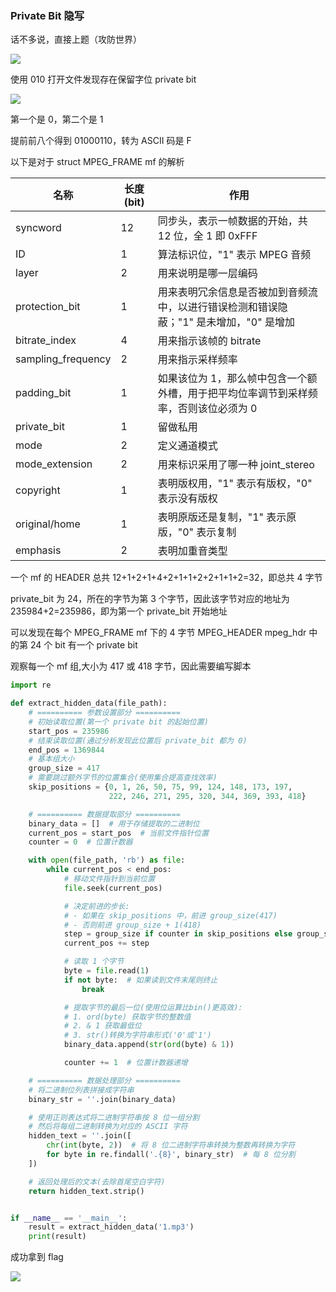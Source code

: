 ### Private Bit 隐写

话不多说，直接上题（攻防世界）

![](https://pic1.imgdb.cn/item/67e378840ba3d5a1d7e370ac.png)

使用 010 打开文件发现存在保留字位 private bit

![](https://pic1.imgdb.cn/item/67e37a1f0ba3d5a1d7e37120.png)

第一个是 0，第二个是 1

提前前八个得到 01000110，转为 ASCII 码是 F

以下是对于 struct MPEG_FRAME mf 的解析

| 名称               | 长度 (bit) | 作用                                                         |
| ------------------ | ---------- | ------------------------------------------------------------ |
| syncword           | 12         | 同步头，表示一帧数据的开始，共 12 位，全 1 即 0xFFF          |
| ID                 | 1          | 算法标识位，"1" 表示 MPEG 音频                               |
| layer              | 2          | 用来说明是哪一层编码                                         |
| protection_bit     | 1          | 用来表明冗余信息是否被加到音频流中，以进行错误检测和错误隐蔽；"1" 是未增加，"0" 是增加 |
| bitrate_index      | 4          | 用来指示该帧的 bitrate                                       |
| sampling_frequency | 2          | 用来指示采样频率                                             |
| padding_bit        | 1          | 如果该位为 1，那么帧中包含一个额外槽，用于把平均位率调节到采样频率，否则该位必须为 0 |
| private_bit        | 1          | 留做私用                                                     |
| mode               | 2          | 定义通道模式                                                 |
| mode_extension     | 2          | 用来标识采用了哪一种 joint_stereo                            |
| copyright          | 1          | 表明版权用，"1" 表示有版权，"0" 表示没有版权                 |
| original/home      | 1          | 表明原版还是复制，"1" 表示原版，"0" 表示复制                 |
| emphasis           | 2          | 表明加重音类型                                               |

一个 mf 的 HEADER 总共 12+1+2+1+4+2+1+1+2+2+1+1+2=32，即总共 4 字节

private_bit 为 24，所在的字节为第 3 个字节，因此该字节对应的地址为 235984+2=235986，即为第一个 private_bit 开始地址

可以发现在每个 MPEG_FRAME mf 下的 4 字节 MPEG_HEADER mpeg_hdr 中的第 24 个 bit 有一个 private bit

观察每一个 mf 组,大小为 417 或 418 字节，因此需要编写脚本

```python
import re

def extract_hidden_data(file_path):
    # ========== 参数设置部分 ==========
    # 初始读取位置(第一个 private bit 的起始位置)
    start_pos = 235986
    # 结束读取位置(通过分析发现此位置后 private_bit 都为 0)
    end_pos = 1369844
    # 基本组大小
    group_size = 417
    # 需要跳过额外字节的位置集合(使用集合提高查找效率)
    skip_positions = {0, 1, 26, 50, 75, 99, 124, 148, 173, 197,
                      222, 246, 271, 295, 320, 344, 369, 393, 418}

    # ========== 数据提取部分 ==========
    binary_data = []  # 用于存储提取的二进制位
    current_pos = start_pos  # 当前文件指针位置
    counter = 0  # 位置计数器

    with open(file_path, 'rb') as file:
        while current_pos < end_pos:
            # 移动文件指针到当前位置
            file.seek(current_pos)

            # 决定前进的步长:
            # - 如果在 skip_positions 中，前进 group_size(417)
            # - 否则前进 group_size + 1(418)
            step = group_size if counter in skip_positions else group_size + 1
            current_pos += step

            # 读取 1 个字节
            byte = file.read(1)
            if not byte:  # 如果读到文件末尾则终止
                break

            # 提取字节的最后一位(使用位运算比bin()更高效):
            # 1. ord(byte) 获取字节的整数值
            # 2. & 1 获取最低位
            # 3. str()转换为字符串形式('0'或'1')
            binary_data.append(str(ord(byte) & 1))

            counter += 1  # 位置计数器递增

    # ========== 数据处理部分 ==========
    # 将二进制位列表拼接成字符串
    binary_str = ''.join(binary_data)

    # 使用正则表达式将二进制字符串按 8 位一组分割
    # 然后将每组二进制转换为对应的 ASCII 字符
    hidden_text = ''.join([
        chr(int(byte, 2))  # 将 8 位二进制字符串转换为整数再转换为字符
        for byte in re.findall('.{8}', binary_str)  # 每 8 位分割
    ])

    # 返回处理后的文本(去除首尾空白字符)
    return hidden_text.strip()


if __name__ == '__main__':
    result = extract_hidden_data('1.mp3')
    print(result)
```

成功拿到 flag

![](https://pic1.imgdb.cn/item/67e37fc60ba3d5a1d7e37244.png)